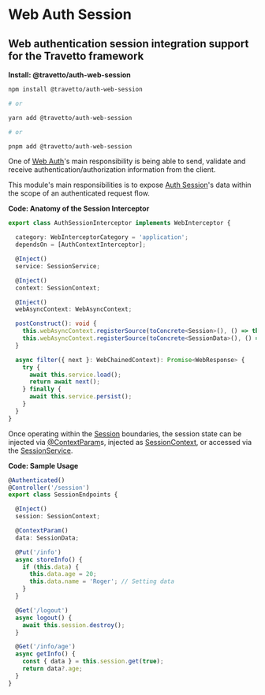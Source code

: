 <!-- This file was generated by @travetto/doc and should not be modified directly -->
<!-- Please modify https://github.com/travetto/travetto/tree/main/module/auth-web-session/DOC.tsx and execute "trv doc" to rebuild -->
# Web Auth Session

## Web authentication session integration support for the Travetto framework

**Install: @travetto/auth-web-session**
```bash
npm install @travetto/auth-web-session

# or

yarn add @travetto/auth-web-session

# or

pnpm add @travetto/auth-web-session
```

One of [Web Auth](https://github.com/travetto/travetto/tree/main/module/auth-web#readme "Web authentication integration support for the Travetto framework")'s main responsibility is being able to send, validate and receive authentication/authorization information from the client. 

This module's main responsibilities is to expose [Auth Session](https://github.com/travetto/travetto/tree/main/module/auth-session#readme "Session provider for the travetto auth module.")'s data within the scope of an authenticated request flow.

**Code: Anatomy of the Session Interceptor**
```typescript
export class AuthSessionInterceptor implements WebInterceptor {

  category: WebInterceptorCategory = 'application';
  dependsOn = [AuthContextInterceptor];

  @Inject()
  service: SessionService;

  @Inject()
  context: SessionContext;

  @Inject()
  webAsyncContext: WebAsyncContext;

  postConstruct(): void {
    this.webAsyncContext.registerSource(toConcrete<Session>(), () => this.context.get(true));
    this.webAsyncContext.registerSource(toConcrete<SessionData>(), () => this.context.get(true).data);
  }

  async filter({ next }: WebChainedContext): Promise<WebResponse> {
    try {
      await this.service.load();
      return await next();
    } finally {
      await this.service.persist();
    }
  }
}
```

Once operating within the [Session](https://github.com/travetto/travetto/tree/main/module/auth-session/src/session.ts#L6) boundaries, the session state can be injected via [@ContextParam](https://github.com/travetto/travetto/tree/main/module/web/src/decorator/param.ts#L61)s, injected as [SessionContext](https://github.com/travetto/travetto/tree/main/module/auth-session/src/context.ts#L11),  or accessed via the [SessionService](https://github.com/travetto/travetto/tree/main/module/auth-session/src/service.ts#L14).

**Code: Sample Usage**
```typescript
@Authenticated()
@Controller('/session')
export class SessionEndpoints {

  @Inject()
  session: SessionContext;

  @ContextParam()
  data: SessionData;

  @Put('/info')
  async storeInfo() {
    if (this.data) {
      this.data.age = 20;
      this.data.name = 'Roger'; // Setting data
    }
  }

  @Get('/logout')
  async logout() {
    await this.session.destroy();
  }

  @Get('/info/age')
  async getInfo() {
    const { data } = this.session.get(true);
    return data?.age;
  }
}
```
